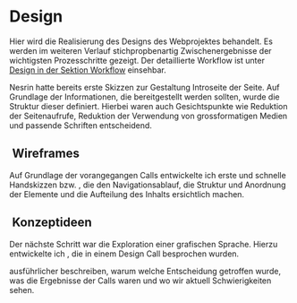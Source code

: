 # Design

Hier wird die Realisierung des Designs des Webprojektes behandelt. Es werden im weiteren Verlauf stichpropbenartig Zwischenergebnisse der wichtigsten Prozesschritte gezeigt. Der detaillierte Workflow ist unter [Design in der Sektion Workflow](/src/workflow/detailed/design.md) einsehbar.

Nesrin hatte bereits erste Skizzen zur Gestaltung Introseite der Seite. Auf Grundlage der Informationen, die bereitgestellt werden sollten, wurde die Struktur dieser definiert. Hierbei waren auch Gesichtspunkte wie Reduktion der Seitenaufrufe, Reduktion der Verwendung von grossformatigen Medien und passende Schriften entscheidend.

##  Wireframes

Auf Grundlage der vorangegangen Calls entwickelte ich erste und schnelle Handskizzen bzw. <c-external-link url="https://cloud.nadineprigann.de/index.php/f/54177" label="strukturelle Skizzen (Wireframes)"/>, die den Navigationsablauf, die Struktur und Anordnung der Elemente und die Aufteilung des Inhalts ersichtlich machen.

##  Konzeptideen

Der nächste Schritt war die Exploration einer grafischen Sprache. Hierzu entwickelte ich <c-external-link url="https://cloud.nadineprigann.de/index.php/s/oeD8Tb96FMPYYBp" label="verschiedene Entwürfe" />, die in einem Design Call besprochen wurden.

ausführlicher beschreiben, warum welche Entscheidung getroffen wurde, was die Ergebnisse der Calls waren und wo wir aktuell Schwierigkeiten sehen.
